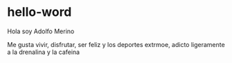 # hello-word

Hola soy Adolfo Merino

Me gusta vivir, disfrutar, ser feliz y los deportes extrmoe, adicto ligeramente a la drenalina y la cafeina

